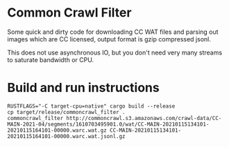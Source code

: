 # Common Crawl Filter

Some quick and dirty code for downloading CC WAT files and parsing out images which are CC licensed, output format is 
gzip compressed jsonl.

This does not use asynchronous IO, but you don't need very many streams to saturate bandwidth or CPU.

# Build and run instructions
```shell
RUSTFLAGS="-C target-cpu=native" cargo build --release
cp target/release/commoncrawl_filter .
commoncrawl_filter http://commoncrawl.s3.amazonaws.com/crawl-data/CC-MAIN-2021-04/segments/1610703495901.0/wat/CC-MAIN-20210115134101-20210115164101-00000.warc.wat.gz CC-MAIN-20210115134101-20210115164101-00000.warc.wat.jsonl.gz
```